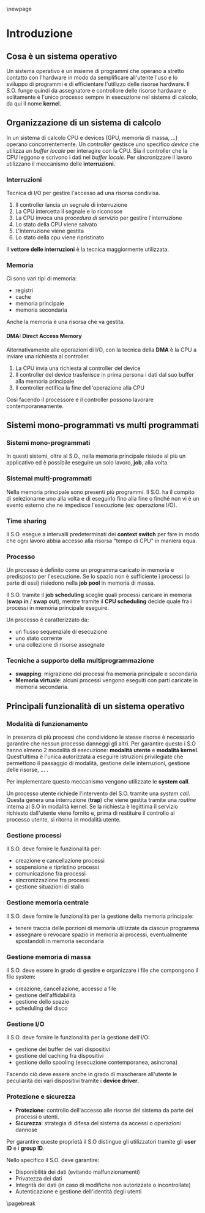 \newpage

# Introduzione

## Cosa è un sistema operativo

Un sistema operativo è un insieme di programmi che operano a stretto contatto con l'hardware in modo da semplificare all'utente l'uso e lo sviluppo di programmi e di efficientare l'utilizzo delle risorse hardware. Il S.O. funge quindi da assegnatore e controllore delle risorse hardware e solitamente è l'unico processo sempre in esecuzione nel sistema di calcolo, da qui il nome **kernel**.

## Organizzazione di un sistema di calcolo

In un sistema di calcolo CPU e devices (GPU, memoria di massa, ...) operano concorrentemente. Un _controller_ gestisce uno specifico _device_ che utilizza un _buffer locale_ per interagire con la CPU. Sia il controller che la CPU leggono e scrivono i dati nel _buffer locale_. Per sincronizzare il lavoro utilizzano il meccanismo delle **interruzioni**.

### Interruzioni

Tecnica di I/O per gestire l'accesso ad una risorsa condivisa.

1. Il controller lancia un segnale di interruzione
2. La CPU intercetta il segnale e lo riconosce
3. La CPU invoca una _procedura di servizio_ per gestire l'interruzione
4. Lo stato della CPU viene salvato
5. L'interruzione viene gestita
6. Lo stato della cpu viene ripristinato

Il **vettore delle interruzioni** è la tecnica maggiormente utilizzata.

### Memoria

Ci sono vari tipi di memoria:

- registri
- cache
- memoria principale
- memoria secondaria

Anche la memoria è una risorsa che va gestita.

#### DMA: Direct Access Memory

Alternativamente alle operazioni di I/O, con la tecnica della **DMA** è la CPU a inviare una richiesta al controller.

1. La CPU invia una richiesta al controller del device
2. Il controller del device trasferisce in prima persona i dati dal suo buffer alla memoria principale
3. Il controller notifica la fine dell'operazione alla CPU

Così facendo il processore e il controller possono lavorare contemporaneamente.

## Sistemi mono-programmati vs multi programmati

### Sistemi mono-programmati

In questi sistemi, oltre al S.O., nella memoria principale risiede al più un applicativo ed è possibile eseguire un solo lavoro, **job**, alla volta.

### Sistemai multi-programmati

Nella memoria principale sono presenti più programmi. Il S.O. ha il compito di selezionarne uno alla volta e di eseguirlo fino alla fine o finché non vi è un evento esterno che ne impedisce l'esecuzione (es: operazione I/O).

### Time sharing

Il S.O. esegue a intervalli predeterminati dei **context switch** per fare in modo che ogni lavoro abbia accesso alla risorsa "tempo di CPU" in maniera equa.

### Processo

Un processo è definito come un programma caricato in memoria e predisposto per l'esecuzione. Se lo spazio non è sufficiente i processi (o parte di essi) risiedono nella **job pool** in memoria di massa.

Il S.O. tramite il **job scheduling** sceglie quali processi caricare in memoria (**swap in** / **swap out**), mentre tramite il **CPU scheduling** decide quale fra i processi in memoria principale eseguire.

Un processo è caratterizzato da:

- un flusso sequenziale di esecuzione
- uno stato corrente
- una collezione di risorse assegnate

### Tecniche a supporto della multiprogrammazione

- **swapping**: migrazione dei processi fra memoria principale e secondaria
- **Memoria virtuale**: alcuni processi vengono eseguiti con parti caricate in memoria secondaria.

## Principali funzionalità di un sistema operativo

### Modalità di funzionamento

In presenza di più processi che condividono le stesse risorse è necessario garantire che nessun processo danneggi gli altri. Per garantire questo i S.O hanno almeno 2 modalità di esecuzione: **modalità utente** e **modalità kernel**. Quest'ultima è l'unica autorizzata a eseguire istruzioni privilegiate che permettono il passaggio di modalità, gestione delle interruzioni, gestione delle risorse, ... .

Per implementare questo meccanismo vengono utilizzate le **system call**.

Un processo utente richiede l'intervento del S.O. tramite una _system call_. Questa genera una interruzione (**trap**) che viene gestita tramite una _routine_ interna al S.O in modalità kernel. Se la richiesta è legittima il servizio richiesto dall'utente viene fornito e, prima di restituire il controllo al processo utente, si ritorna in modalità utente.

### Gestione processi

Il S.O. deve fornire le funzionalità per:

- creazione e cancellazione processi
- sospensione e ripristino processi
- comunicazione fra processi
- sincronizzazione fra processi
- gestione situazioni di stallo

### Gestione memoria centrale

Il S.O. deve fornire le funzionalità per la gestione della memoria principale:

- tenere traccia delle porzioni di memoria utilizzate da ciascun programma
- assegnare o revocare spazio in memoria ai processi, eventualmente spostandoli in memoria secondaria

### Gestione memoria di massa

Il S.O. deve essere in grado di gestire e organizzare i file che compongono il file system:

- creazione, cancellazione, accesso a file
- gestione dell'affidabilità
- gestione dello spazio
- scheduling del disco

### Gestione I/O

Il S.O. deve fornire le funzionalità per la gestione dell'I/O:

- gestione dei buffer dei vari dispositivi
- gestione del caching fra dispositivi
- gestione dello spooling (esecuzione contemporanea, asincrona)

Facendo ciò deve essere anche in grado di mascherare all'utente le peculiarità dei vari dispositivi tramite i **device driver**.

### Protezione e sicurezza

- **Protezione**: controllo dell'accesso alle risorse del sistema da parte dei processi o utenti.
- **Sicurezza**: strategia di difesa del sistema da accessi o operazioni dannose

Per garantire queste proprietà il S.O distingue gli utilizzatori tramite gli **user ID** e i **group ID**.

Nello specifico il S.O. deve garantire:

- Disponibilità dei dati (evitando malfunzionamenti)
- Privatezza dei dati
- Integrità dei dati (in caso di modifiche non autorizzate o incontrollate)
- Autenticazione e gestione dell'identità degli utenti

\pagebreak
